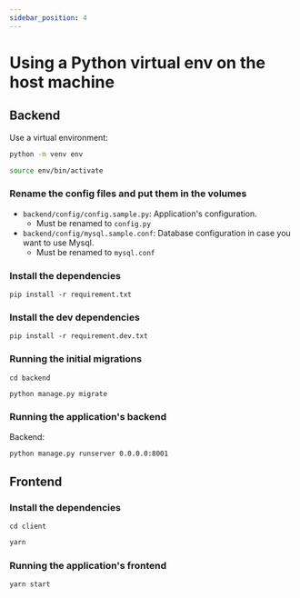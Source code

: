 ```yaml
---
sidebar_position: 4
---
```

# Using a Python virtual env on the host machine

## Backend

Use a virtual environment:

```bash
python -m venv env
```

```bash
source env/bin/activate
```

### Rename the config files and put them in the volumes

- `backend/config/config.sample.py`: Application's configuration.
  - Must be renamed to `config.py`
- `backend/config/mysql.sample.conf`: Database configuration in case you want to use Mysql.
  - Must be renamed to `mysql.conf`

### Install the dependencies

```
pip install -r requirement.txt
```

### Install the dev dependencies
```
pip install -r requirement.dev.txt
```

### Running the initial migrations

```
cd backend
```

```bash
python manage.py migrate
```

### Running the application's backend

Backend:
```bash
python manage.py runserver 0.0.0.0:8001
```

## Frontend

### Install the dependencies

```
cd client
```

```bash
yarn
```

### Running the application's frontend

```bash
yarn start
```